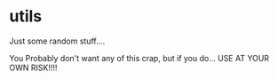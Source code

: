 # utils

Just some random stuff.... 

You Probably don't want any of this crap, but if you do... 
USE AT YOUR OWN RISK!!!!
